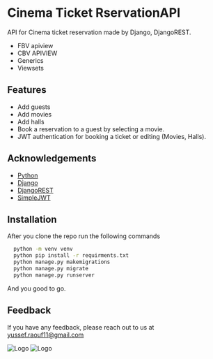 
# Cinema Ticket RservationAPI

API for Cinema ticket reservation made by Django, DjangoREST.
- FBV apiview
- CBV APIVIEW
- Generics
- Viewsets

## Features

- Add guests
- Add movies
- Add halls
- Book a reservation to a guest by selecting a movie.
- JWT authentication for booking a ticket or editing (Movies, Halls).

## Acknowledgements
 - [Python](https://www.python.org/)
 - [Django](https://www.djangoproject.com/)
 - [DjangoREST](https://www.django-rest-framework.org/)
 - [SimpleJWT](https://django-rest-framework-simplejwt.readthedocs.io/en/latest/getting_started.html)


## Installation

After you clone the repo run the following commands

```bash
  python -m venv venv
  python pip install -r requirments.txt
  python manage.py makemigrations
  python manage.py migrate
  python manage.py runserver
```
And you good to go.
    
## Feedback

If you have any feedback, please reach out to us at yussef.raouf11@gmail.com


![Logo](http://ForTheBadge.com/images/badges/made-with-python.svg)
![Logo](https://img.shields.io/badge/Django-092E20?style=for-the-badge&logo=django&logoColor=white)

